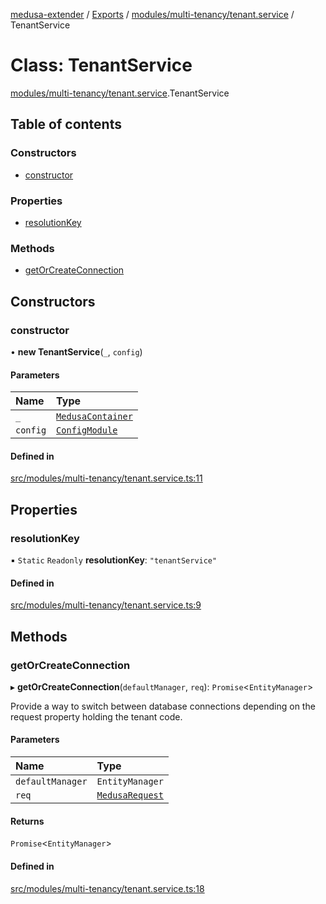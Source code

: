 [medusa-extender](../README.md) / [Exports](../modules.md) / [modules/multi-tenancy/tenant.service](../modules/modules_multi_tenancy_tenant_service.md) / TenantService

# Class: TenantService

[modules/multi-tenancy/tenant.service](../modules/modules_multi_tenancy_tenant_service.md).TenantService

## Table of contents

### Constructors

- [constructor](modules_multi_tenancy_tenant_service.TenantService.md#constructor)

### Properties

- [resolutionKey](modules_multi_tenancy_tenant_service.TenantService.md#resolutionkey)

### Methods

- [getOrCreateConnection](modules_multi_tenancy_tenant_service.TenantService.md#getorcreateconnection)

## Constructors

### constructor

• **new TenantService**(`_`, `config`)

#### Parameters

| Name | Type |
| :------ | :------ |
| `_` | [`MedusaContainer`](../modules/core_types.md#medusacontainer) |
| `config` | [`ConfigModule`](../modules/modules_multi_tenancy_types.md#configmodule) |

#### Defined in

[src/modules/multi-tenancy/tenant.service.ts:11](https://github.com/adrien2p/medusa-extender/blob/17915cd/src/modules/multi-tenancy/tenant.service.ts#L11)

## Properties

### resolutionKey

▪ `Static` `Readonly` **resolutionKey**: ``"tenantService"``

#### Defined in

[src/modules/multi-tenancy/tenant.service.ts:9](https://github.com/adrien2p/medusa-extender/blob/17915cd/src/modules/multi-tenancy/tenant.service.ts#L9)

## Methods

### getOrCreateConnection

▸ **getOrCreateConnection**(`defaultManager`, `req`): `Promise`<`EntityManager`\>

Provide a way to switch between database connections depending on the request property holding the tenant code.

#### Parameters

| Name | Type |
| :------ | :------ |
| `defaultManager` | `EntityManager` |
| `req` | [`MedusaRequest`](../modules/core_types.md#medusarequest) |

#### Returns

`Promise`<`EntityManager`\>

#### Defined in

[src/modules/multi-tenancy/tenant.service.ts:18](https://github.com/adrien2p/medusa-extender/blob/17915cd/src/modules/multi-tenancy/tenant.service.ts#L18)
